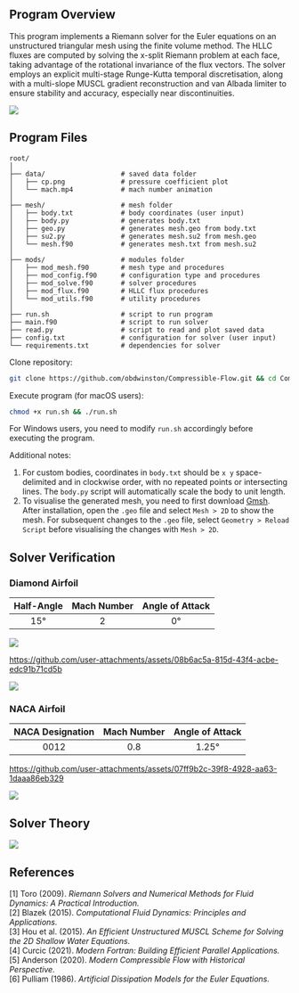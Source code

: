 ## Program Overview

This program implements a Riemann solver for the Euler equations on an unstructured triangular mesh using the finite volume method. The HLLC fluxes are computed by solving the x-split Riemann problem at each face, taking advantage of the rotational invariance of the flux vectors. The solver employs an explicit multi-stage Runge-Kutta temporal discretisation, along with a multi-slope MUSCL gradient reconstruction and van Albada limiter to ensure stability and accuracy, especially near discontinuities.

![](https://github.com/user-attachments/assets/74e6c744-b7af-4530-bac7-a2e9dd163051)

## Program Files

```
root/
│
├── data/                   # saved data folder
│   ├── cp.png              # pressure coefficient plot
│   └── mach.mp4            # mach number animation
│
├── mesh/                   # mesh folder
│   ├── body.txt            # body coordinates (user input)
│   ├── body.py             # generates body.txt
│   ├── geo.py              # generates mesh.geo from body.txt
│   ├── su2.py              # generates mesh.su2 from mesh.geo
│   └── mesh.f90            # generates mesh.txt from mesh.su2
│
├── mods/                   # modules folder
│   ├── mod_mesh.f90        # mesh type and procedures
│   ├── mod_config.f90      # configuration type and procedures
│   ├── mod_solve.f90       # solver procedures
│   ├── mod_flux.f90        # HLLC flux procedures
│   └── mod_utils.f90       # utility procedures
│
├── run.sh                  # script to run program
├── main.f90                # script to run solver
├── read.py                 # script to read and plot saved data
├── config.txt              # configuration for solver (user input)
└── requirements.txt        # dependencies for solver
```

Clone repository:

```bash
git clone https://github.com/obdwinston/Compressible-Flow.git && cd Compressible-Flow
```

Execute program (for macOS users):

```bash
chmod +x run.sh && ./run.sh
```

For Windows users, you need to modify `run.sh` accordingly before executing the program.

Additional notes:

1. For custom bodies, coordinates in `body.txt` should be `x y` space-delimited and in clockwise order, with no repeated points or intersecting lines. The `body.py` script will automatically scale the body to unit length.
2. To visualise the generated mesh, you need to first download [Gmsh](https://gmsh.info/#Download). After installation, open the `.geo` file and select `Mesh > 2D` to show the mesh. For subsequent changes to the `.geo` file, select `Geometry > Reload Script` before visualising the changes with `Mesh > 2D`.

## Solver Verification

### Diamond Airfoil

| Half-Angle | Mach Number | Angle of Attack |
| :--------: | :---------: | :-------------: |
|    15°     |      2      |       0°        |

![](https://github.com/user-attachments/assets/2ba0a703-6139-4788-ba7c-fe2d5112adc3)

https://github.com/user-attachments/assets/08b6ac5a-815d-43f4-acbe-edc91b71cd5b

![](https://github.com/user-attachments/assets/f6672bd8-a343-436c-bd48-3f719abc8828)

### NACA Airfoil

| NACA Designation | Mach Number | Angle of Attack |
| :--------------: | :---------: | :-------------: |
|       0012       |     0.8     |      1.25°      |

https://github.com/user-attachments/assets/07ff9b2c-39f8-4928-aa63-1daaa86eb329

![](https://github.com/user-attachments/assets/473e00f2-fe8e-4163-a66c-23550a8d2b61)

## Solver Theory

![](https://github.com/user-attachments/assets/fce29d2a-54bb-46a5-9d35-4c071ea22d82)

## References

[1] Toro (2009). _Riemann Solvers and Numerical Methods for Fluid Dynamics: A Practical Introduction._  
[2] Blazek (2015). _Computational Fluid Dynamics: Principles and Applications._  
[3] Hou et al. (2015). _An Efficient Unstructured MUSCL Scheme for Solving the 2D Shallow Water Equations._  
[4] Curcic (2021). _Modern Fortran: Building Efficient Parallel Applications._  
[5] Anderson (2020). _Modern Compressible Flow with Historical Perspective._  
[6] Pulliam (1986). _Artificial Dissipation Models for the Euler Equations._
